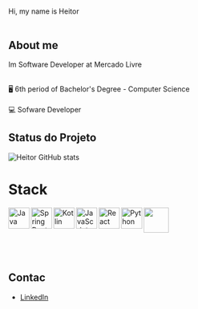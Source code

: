 #

Hi, my name is Heitor
<br><br>




<h2>About me</h2>

Im Software Developer at  Mercado Livre
<br><br>

🖥️ 6th period of Bachelor's Degree - Computer Science
<br><br>
💻 Sofware Developer

<h2>Status do Projeto</h2> 

![Heitor GitHub stats](https://github-readme-stats.vercel.app/api?username=lucenaheitor&show_icons=true&theme=dracula)


# Stack

<a href="https://www.oracle.com/java/" target="_blank"> <img align="left" alt="Java" height ="42px" src="https://raw.githubusercontent.com/rahul-jha98/github_readme_icons/main/language_and_tools/square/java/java.svg"> </a>
<a href="https://spring.io/" target="_blank"> <img align="left" alt="Spring Boot" height ="42px" src="https://raw.githubusercontent.com/rahul-jha98/github_readme_icons/main/language_and_tools/square/spring/spring.svg"> </a>
<a href="https://kotlinlang.org" target="_blank"><img align="left" alt="Kotlin" height ="42px" src="https://raw.githubusercontent.com/rahul-jha98/github_readme_icons/main/language_and_tools/square/kotlin/kotlin.svg"></a>
<img src="https://cdn.jsdelivr.net/gh/devicons/devicon@latest/icons/docker/docker-original.svg" height = '50' />
<a href="https://developer.mozilla.org/en-US/docs/Web/JavaScript" target="_blank"> <img align="left" alt="JavaScript" height ="42px" src="https://raw.githubusercontent.com/rahul-jha98/github_readme_icons/main/language_and_tools/square/javascript/javascript.svg"> </a>
<a href="https://reactjs.org/" target="_blank"> <img align="left" alt="React" height ="42px" src="https://raw.githubusercontent.com/rahul-jha98/github_readme_icons/main/language_and_tools/square/react/react.svg"> </a>
<a href="https://www.python.org/" target="_blank"> <img align="left" alt="Python" height ="42px" src="https://raw.githubusercontent.com/rahul-jha98/github_readme_icons/main/language_and_tools/square/python/python.svg"> </a>

<br><br>

<h2>Contac</h2>

- [LinkedIn](https://www.linkedin.com/in/heitor-lucena-299225156/)

